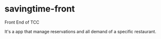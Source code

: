 # savingtime-front

Front End of TCC

It's a app that manage reservations and all demand of a specific restaurant.
